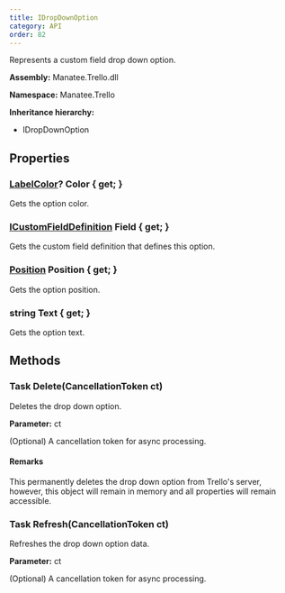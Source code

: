 ```yaml
---
title: IDropDownOption
category: API
order: 82
---
```


Represents a custom field drop down option.

**Assembly:** Manatee.Trello.dll

**Namespace:** Manatee.Trello

**Inheritance hierarchy:**

- IDropDownOption

## Properties

### [LabelColor](../LabelColor#labelcolor)? Color { get; }

Gets the option color.

### [ICustomFieldDefinition](../ICustomFieldDefinition#icustomfielddefinition) Field { get; }

Gets the custom field definition that defines this option.

### [Position](../Position#position) Position { get; }

Gets the option position.

### string Text { get; }

Gets the option text.

## Methods

### Task Delete(CancellationToken ct)

Deletes the drop down option.

**Parameter:** ct

(Optional) A cancellation token for async processing.

#### Remarks

This permanently deletes the drop down option from Trello&#39;s server, however, this object will remain in memory and all properties will remain accessible.

### Task Refresh(CancellationToken ct)

Refreshes the drop down option data.

**Parameter:** ct

(Optional) A cancellation token for async processing.

